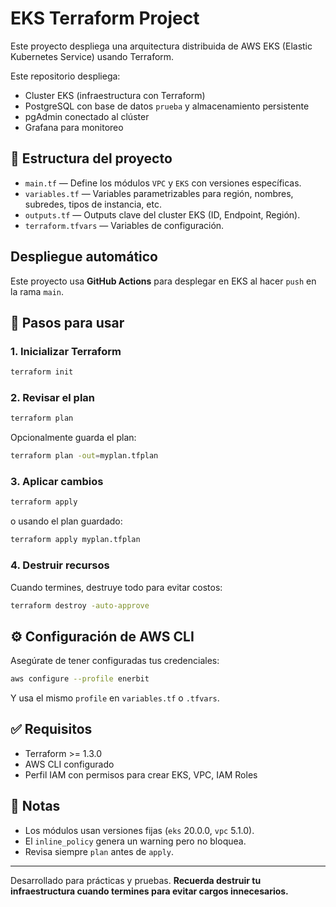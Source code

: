# EKS Terraform Project
Este proyecto despliega una arquitectura distribuida de AWS EKS (Elastic Kubernetes Service) usando Terraform.

Este repositorio despliega:
- Cluster EKS (infraestructura con Terraform)
- PostgreSQL con base de datos `prueba` y almacenamiento persistente
- pgAdmin conectado al clúster
- Grafana para monitoreo

## 📂 Estructura del proyecto
- `main.tf` — Define los módulos `VPC` y `EKS` con versiones específicas.
- `variables.tf` — Variables parametrizables para región, nombres, subredes, tipos de instancia, etc.
- `outputs.tf` — Outputs clave del cluster EKS (ID, Endpoint, Región).
- `terraform.tfvars` — Variables de configuración.

## Despliegue automático

Este proyecto usa **GitHub Actions** para desplegar en EKS al hacer `push` en la rama `main`.


## 🚀 Pasos para usar

### 1. Inicializar Terraform
```bash
terraform init
```

### 2. Revisar el plan
```bash
terraform plan
```

Opcionalmente guarda el plan:
```bash
terraform plan -out=myplan.tfplan
```

### 3. Aplicar cambios

```bash
terraform apply
```

o usando el plan guardado:
```bash
terraform apply myplan.tfplan
```

### 4. Destruir recursos

Cuando termines, destruye todo para evitar costos:
```bash
terraform destroy -auto-approve
```

## ⚙️ Configuración de AWS CLI

Asegúrate de tener configuradas tus credenciales:
```bash
aws configure --profile enerbit
```

Y usa el mismo `profile` en `variables.tf` o `.tfvars`.

## ✅ Requisitos

- Terraform >= 1.3.0
- AWS CLI configurado
- Perfil IAM con permisos para crear EKS, VPC, IAM Roles

## 📌 Notas

- Los módulos usan versiones fijas (`eks` 20.0.0, `vpc` 5.1.0).
- El `inline_policy` genera un warning pero no bloquea.
- Revisa siempre `plan` antes de `apply`.

---

Desarrollado para prácticas y pruebas. **Recuerda destruir tu infraestructura cuando termines para evitar cargos innecesarios.**